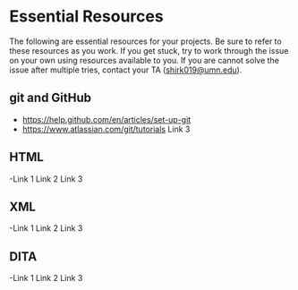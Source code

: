 # Essential Resources

The following are essential resources for your projects. Be sure to refer to these resources as you work. If you get stuck, try to work through the issue on your own using resources available to you. If you are cannot solve the issue after multiple tries, contact your TA (shirk019@umn.edu). 

## git and GitHub
* https://help.github.com/en/articles/set-up-git
* https://www.atlassian.com/git/tutorials
Link 3

## HTML
-Link 1
Link 2
Link 3

## XML
-Link 1
Link 2
Link 3

## DITA
-Link 1
Link 2
Link 3
